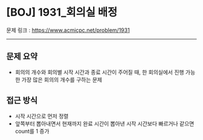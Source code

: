 # [BOJ] 1931_회의실 배정

문제 링크 : https://www.acmicpc.net/problem/1931

--------------------
## 문제 요약
  - 회의의 개수와 회의별 시작 시간과 종료 시간이 주어질 때, 한 회의실에서 진행 가능한 가장 많은 회의의 개수를 구하는 문제

## 접근 방식
  - 시작 시간으로 먼저 정렬
  - 앞쪽부터 뽑아내면서 현재까지 완료 시간이 뽑아낸 시작 시간보다 빠르거나 같으면 count를 1 증가
